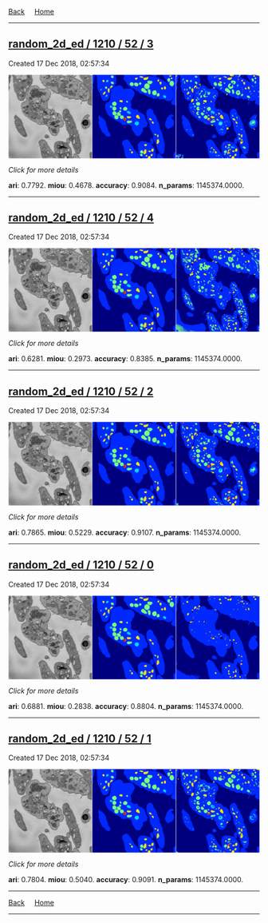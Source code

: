 
[Back](..)&nbsp;&nbsp;&nbsp;&nbsp;&nbsp;[Home](https://leapmanlab.github.io/snapshots)

---

<div class="summary"><a href="3"><h2>random_2d_ed / 1210 / 52 / 3</h2></a><p>Created 17 Dec 2018, 02:57:34
</p><a href="3"><img src="3/media/summary.png" align="center"></a><p>
<i>Click for more details</i>
</p></div>

**ari**: 0.7792. **miou**: 0.4678. **accuracy**: 0.9084. **n_params**: 1145374.0000. 

---

<div class="summary"><a href="4"><h2>random_2d_ed / 1210 / 52 / 4</h2></a><p>Created 17 Dec 2018, 02:57:34
</p><a href="4"><img src="4/media/summary.png" align="center"></a><p>
<i>Click for more details</i>
</p></div>

**ari**: 0.6281. **miou**: 0.2973. **accuracy**: 0.8385. **n_params**: 1145374.0000. 

---

<div class="summary"><a href="2"><h2>random_2d_ed / 1210 / 52 / 2</h2></a><p>Created 17 Dec 2018, 02:57:34
</p><a href="2"><img src="2/media/summary.png" align="center"></a><p>
<i>Click for more details</i>
</p></div>

**ari**: 0.7865. **miou**: 0.5229. **accuracy**: 0.9107. **n_params**: 1145374.0000. 

---

<div class="summary"><a href="0"><h2>random_2d_ed / 1210 / 52 / 0</h2></a><p>Created 17 Dec 2018, 02:57:34
</p><a href="0"><img src="0/media/summary.png" align="center"></a><p>
<i>Click for more details</i>
</p></div>

**ari**: 0.6881. **miou**: 0.2838. **accuracy**: 0.8804. **n_params**: 1145374.0000. 

---

<div class="summary"><a href="1"><h2>random_2d_ed / 1210 / 52 / 1</h2></a><p>Created 17 Dec 2018, 02:57:34
</p><a href="1"><img src="1/media/summary.png" align="center"></a><p>
<i>Click for more details</i>
</p></div>

**ari**: 0.7804. **miou**: 0.5040. **accuracy**: 0.9091. **n_params**: 1145374.0000. 

---

[Back](..)&nbsp;&nbsp;&nbsp;&nbsp;&nbsp;[Home](https://leapmanlab.github.io/snapshots)

---